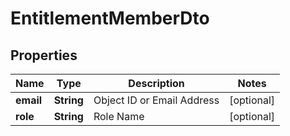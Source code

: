 
# EntitlementMemberDto

## Properties
Name | Type | Description | Notes
------------ | ------------- | ------------- | -------------
**email** | **String** | Object ID or Email Address |  [optional]
**role** | **String** | Role Name |  [optional]



